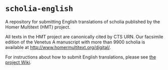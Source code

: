 # `scholia-english`

A repository for submitting English translations of scholia published by the Homer Multitext (HMT) project.

All texts in the HMT project are canonically cited by CTS URN.  Our facsimile edition of the Venetus A manuscript with more than 9900 scholia is available at <http://www.homermultitext.org/digital/>.

For instructions about how to submit English translations, please see [the project Wiki](https://github.com/homermultitext/scholia-english/wiki).
